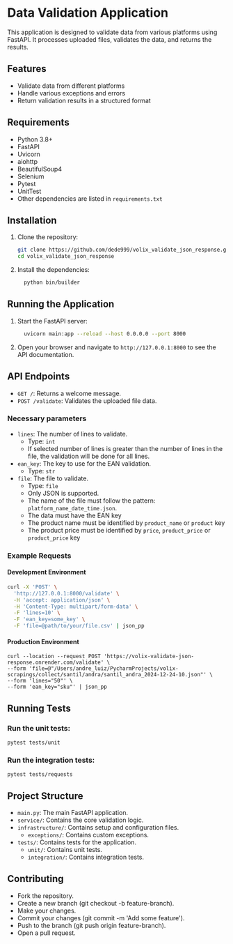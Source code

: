 # Data Validation Application

This application is designed to validate data from various platforms using FastAPI. It processes uploaded files, validates the data, and returns the results.

## Features

- Validate data from different platforms
- Handle various exceptions and errors
- Return validation results in a structured format

## Requirements

- Python 3.8+
- FastAPI
- Uvicorn
- aiohttp
- BeautifulSoup4
- Selenium
- Pytest
- UnitTest
- Other dependencies are listed in `requirements.txt`

## Installation

1. Clone the repository:
    ```sh
    git clone https://github.com/dede999/volix_validate_json_response.git
    cd volix_validate_json_response
    ```

1. Install the dependencies:
    ```sh
      python bin/builder
    ```

## Running the Application

1. Start the FastAPI server:
    ```sh
      uvicorn main:app --reload --host 0.0.0.0 --port 8000
    ```

2. Open your browser and navigate to `http://127.0.0.1:8000` to see the API documentation.

## API Endpoints

- `GET /`: Returns a welcome message.
- `POST /validate`: Validates the uploaded file data.

### Necessary parameters

- `lines`: The number of lines to validate.
  - Type: `int`
  - If selected number of lines is greater than the number of lines in the file, the validation will be done for all lines.
- `ean_key`: The key to use for the EAN validation.
  - Type: `str` 
- `file`: The file to validate.
  - Type: `file`
  - Only JSON is supported.
  - The name of the file must follow the pattern: `platform_name_date_time.json`.
  - The data  must have the EAN key
  - The product name must be identified  by `product_name` or `product` key
  - The product price must be identified by `price`, `product_price` or `product_price` key

### Example Requests

#### Development Environment

```sh
curl -X 'POST' \
  'http://127.0.0.1:8000/validate' \
  -H 'accept: application/json' \
  -H 'Content-Type: multipart/form-data' \
  -F 'lines=10' \
  -F 'ean_key=some_key' \
  -F 'file=@path/to/your/file.csv' | json_pp
```

#### Production Environment
```shell
curl --location --request POST 'https://volix-validate-json-response.onrender.com/validate' \                                                                                         
--form 'file=@"/Users/andre_luiz/PycharmProjects/volix-scrapings/collect/santil/andra/santil_andra_2024-12-24-10.json"' \
--form 'lines="50"' \
--form 'ean_key="sku"' | json_pp
```

## Running Tests

### Run the unit tests:

```shell
pytest tests/unit
```

### Run the integration tests:

```shell
pytest tests/requests
```

## Project Structure

- `main.py`: The main FastAPI application.
- `service/`: Contains the core validation logic.
- `infrastructure/`: Contains setup and configuration files.
  - `exceptions/`: Contains custom exceptions.
- `tests/`: Contains tests for the application.
  - `unit/`: Contains unit tests.
  - `integration/`: Contains integration tests.

## Contributing

- Fork the repository.
- Create a new branch (git checkout -b feature-branch).
- Make your changes.
- Commit your changes (git commit -m 'Add some feature').
- Push to the branch (git push origin feature-branch).
- Open a pull request.